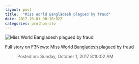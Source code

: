 ```yaml
---
layout: post
title:  "Miss World Bangladesh plagued by fraud"
date: 2017-10-01 08:10:02Z
categories: prothom-alo
---
```


![Miss World Bangladesh plagued by fraud](http://en.prothom-alo.com/contents/cache/images/1200x630x1/uploads/media/2017/09/30/c0dcb14ad92f77c6ec91463585154de1-Untitled-7-thm.jpg?jadewits_media_id=150547)




Full story on F3News: [Miss World Bangladesh plagued by fraud](http://www.f3nws.com/n/EVtBTD)

> Posted on: Sunday, October 1, 2017 8:10:02 AM
